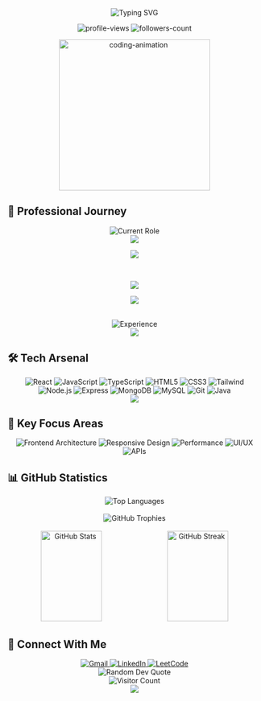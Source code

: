 <div align="center">
  <img src="https://readme-typing-svg.demolab.com?font=Fira+Code&weight=600&size=28&duration=4000&pause=1000&color=FF6B6B&center=true&vCenter=true&random=false&width=535&lines=Hi+%F0%9F%91%8B+I'm+Sai+Kiran+Madala;Frontend+Software+Engineer;" alt="Typing SVG" />
</div>

<p align="center">
  <img src="https://komarev.com/ghpvc/?username=sai-kiran-99&label=Profile%20views&color=FFA500&style=flat" alt="profile-views" />
  <img src="https://img.shields.io/github/followers/sai-kiran-99?label=Followers&style=social" alt="followers-count">
</p>

<div align="center">
  <img src="https://media.giphy.com/media/qgQUggAC3Pfv687qPC/giphy.gif" width="300" alt="coding-animation">
</div>

## 💼 Professional Journey

<div align="center">
  <img src="https://readme-typing-svg.demolab.com?font=Fira+Code&duration=3000&pause=1000&color=FFD700&center=true&vCenter=true&width=500&lines=Frontend+Software+Engineer+%40+Unacademy;Jan+2025+-+Present" alt="Current Role"/>
</div>

<div align="center">
  <a href="#"><img src="https://img.shields.io/badge/Previous%20Role%201-Software%20Development%20Intern%20@%20Unacademy-FF6B6B?style=for-the-badge&labelColor=20232A" /></a>
  
  <a href="#"><img src="https://img.shields.io/badge/Duration-March%202024%20--%20Dec%202024-FFA500?style=for-the-badge&labelColor=20232A" /></a>
  
  <br/>
  
  <a href="#"><img src="https://img.shields.io/badge/Previous%20Role%202-Software%20Engineer%20Intern%20@%20Academor-FF6B6B?style=for-the-badge&labelColor=20232A" /></a>
  
  <a href="#"><img src="https://img.shields.io/badge/Duration-Jan%202024%20--%20March%202024-FFA500?style=for-the-badge&labelColor=20232A" /></a>
</div>

<br/>

<div align="center">
  <img src="https://readme-typing-svg.demolab.com?font=Fira+Code&pause=1000&color=FFD700&center=true&vCenter=true&width=435&lines=1%2B+Years+of+Experience;Full+Stack+Development;React+%7C+Node.js+%7C+TypeScript" alt="Experience"/>
</div>

<div align="center">
  <img src="https://user-images.githubusercontent.com/73097560/115834477-dbab4500-a447-11eb-908a-139a6edaec5c.gif">
</div>

## 🛠️ Tech Arsenal

<div align="center">
  <img src="https://img.shields.io/badge/-React-61DAFB?style=for-the-badge&logo=react&logoColor=black&labelColor=20232A" alt="React" />
  <img src="https://img.shields.io/badge/-JavaScript-F7DF1E?style=for-the-badge&logo=javascript&logoColor=black&labelColor=20232A" alt="JavaScript" />
  <img src="https://img.shields.io/badge/-TypeScript-3178C6?style=for-the-badge&logo=typescript&logoColor=white&labelColor=20232A" alt="TypeScript" />
  <img src="https://img.shields.io/badge/-HTML5-FF6B6B?style=for-the-badge&logo=html5&logoColor=white&labelColor=20232A" alt="HTML5" />
  <img src="https://img.shields.io/badge/-CSS3-1572B6?style=for-the-badge&logo=css3&labelColor=20232A" alt="CSS3" />
  <img src="https://img.shields.io/badge/-Tailwind-38B2AC?style=for-the-badge&logo=tailwind-css&logoColor=white&labelColor=20232A" alt="Tailwind" />
  <img src="https://img.shields.io/badge/-Node.js-339933?style=for-the-badge&logo=node.js&logoColor=white&labelColor=20232A" alt="Node.js" />
  <img src="https://img.shields.io/badge/-Express-282A36?style=for-the-badge&logo=express&logoColor=white&labelColor=20232A" alt="Express" />
  <img src="https://img.shields.io/badge/-MongoDB-47A248?style=for-the-badge&logo=mongodb&logoColor=white&labelColor=20232A" alt="MongoDB" />
  <img src="https://img.shields.io/badge/-MySQL-4479A1?style=for-the-badge&logo=mysql&logoColor=white&labelColor=20232A" alt="MySQL" />
  <img src="https://img.shields.io/badge/-Git-FF6B6B?style=for-the-badge&logo=git&logoColor=white&labelColor=20232A" alt="Git" />
  <img src="https://img.shields.io/badge/-Java-FFA500?style=for-the-badge&logo=java&logoColor=white&labelColor=20232A" alt="Java" />
</div>

<div align="center">
  <img src="https://user-images.githubusercontent.com/73097560/115834477-dbab4500-a447-11eb-908a-139a6edaec5c.gif">
</div>

## 🎯 Key Focus Areas

<div align="center">
  <img src="https://img.shields.io/badge/-Frontend%20Architecture-FF6B6B?style=for-the-badge&labelColor=20232A" alt="Frontend Architecture" />
  <img src="https://img.shields.io/badge/-Responsive%20Design-FFD700?style=for-the-badge&labelColor=20232A" alt="Responsive Design" />
  <img src="https://img.shields.io/badge/-Performance%20Optimization-FFA500?style=for-the-badge&labelColor=20232A" alt="Performance" />
  <img src="https://img.shields.io/badge/-UI%2FUX%20Implementation-FF6B6B?style=for-the-badge&labelColor=20232A" alt="UI/UX" />
  <img src="https://img.shields.io/badge/-RESTful%20APIs-FFD700?style=for-the-badge&labelColor=20232A" alt="APIs" />
</div>

## 📊 GitHub Statistics

<div align="center">
  <img src="https://github-readme-stats.vercel.app/api/top-langs/?username=sai-kiran-99&theme=radical&hide_border=false&include_all_commits=false&count_private=true&layout=compact&bg_color=0D1117&border_color=FFD700" alt="Top Languages" />
</div>

<br/>

<div align="center">
  <img src="https://github-profile-trophy.vercel.app/?username=sai-kiran-99&theme=radical&row=1&column=6&margin-w=15&margin-h=15" alt="GitHub Trophies" />
</div>

<br/>

<div align="center">
  <img width="49%" height="180px" src="https://github-readme-stats.vercel.app/api?username=sai-kiran-99&theme=radical&hide_border=false&include_all_commits=false&count_private=true&show_icons=true&bg_color=0D1117&border_color=FFD700" alt="GitHub Stats"/>
  
  <img width="49%" height="180px" src="https://github-readme-streak-stats.herokuapp.com/?user=sai-kiran-99&theme=radical&hide_border=false&border=FFD700&background=0D1117&stroke=FFD700&ring=FF6B6B&fire=FFA500&currStreakNum=FFFFFF&sideNums=FFFFFF&currStreakLabel=FFD700&dates=888888" alt="GitHub Streak"/>
</div>

## 🤝 Connect With Me

<div align="center">
  <a href="mailto:madhalakiran9999@gmail.com">
    <img src="https://img.shields.io/badge/Gmail-FF6B6B?style=for-the-badge&logo=gmail&logoColor=white&labelColor=20232A" alt="Gmail"/>
  </a>
  <a href="https://linkedin.com/in/sai-kiran-madala">
    <img src="https://img.shields.io/badge/LinkedIn-0077B5?style=for-the-badge&logo=linkedin&logoColor=white&labelColor=20232A" alt="LinkedIn"/>
  </a>
  <a href="https://www.leetcode.com/sai_kiran99">
    <img src="https://img.shields.io/badge/LeetCode-FFA500?style=for-the-badge&logo=leetcode&logoColor=black&labelColor=20232A" alt="LeetCode"/>
  </a>
</div>

<div align="center">
  <img src="https://quotes-github-readme.vercel.app/api?type=horizontal&theme=radical" alt="Random Dev Quote"/>
</div>

<div align="center">
  <img src="https://profile-counter.glitch.me/sai-kiran-99/count.svg" alt="Visitor Count"/>
</div>

<div align="center">
  <img src="https://user-images.githubusercontent.com/73097560/115834477-dbab4500-a447-11eb-908a-139a6edaec5c.gif">
</div>
